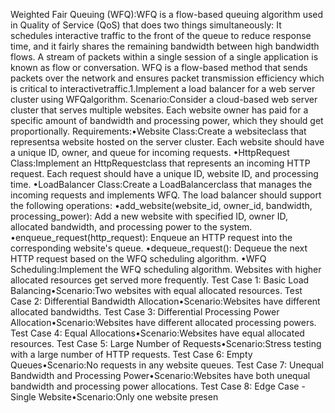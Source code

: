 Weighted  Fair  Queuing  (WFQ):WFQ  is  a  flow-based  queuing  algorithm  used  in  Quality  of Service (QoS) that does two things simultaneously: It schedules interactive traffic to the front of the  queue  to  reduce  response  time,  and  it  fairly  shares  the  remaining  bandwidth  between  high bandwidth flows. A stream of packets within a single session of a single application is known as flow  or  conversation.  WFQ  is  a  flow-based  method  that  sends  packets  over  the  network  and ensures packet transmission efficiency which is critical to interactivetraffic.1.Implement a load balancer for a web server cluster using WFQalgorithm. Scenario:Consider  a  cloud-based  web  server  cluster  that  serves  multiple  websites.  Each website owner has paid for a specific amount of bandwidth and processing power, which they should get proportionally. 
Requirements:•Website Class:Create a websiteclass that representsa website hosted on the server cluster. Each  website  should  have  a  unique  ID,  owner,  and  queue  for  incoming requests. •HttpRequest Class:Implement  an HttpRequestclass  that  represents  an  incoming  HTTP request. Each request should have a unique ID, website ID, and processing time. •LoadBalancer Class:Create  a LoadBalancerclass  that  manages  the  incoming  requests  and implements   WFQ.   The   load   balancer   should   support   the   following operations: •add_website(website_id, owner_id, bandwidth, processing_power): Add a new website with specified ID, owner ID, allocated bandwidth, and processing power to the system. •enqueue_request(http_request): Enqueue an HTTP request into the corresponding website's queue. •dequeue_request(): Dequeue the next HTTP request based on the WFQ scheduling algorithm. •WFQ Scheduling:Implement the WFQ scheduling algorithm. Websites with higher allocated resources get served more frequently. Test Case 1: Basic Load Balancing•Scenario:Two websites with equal allocated resources. Test Case 2: Differential Bandwidth Allocation•Scenario:Websites have different allocated bandwidths. Test Case 3: Differential Processing Power Allocation•Scenario:Websites have different allocated processing powers. Test Case 4: Equal Allocations•Scenario:Websites have equal allocated resources. Test Case 5: Large Number of Requests•Scenario:Stress testing with a large number of HTTP requests. Test Case 6: Empty Queues•Scenario:No requests in any website queues. Test Case 7: Unequal Bandwidth and Processing Power•Scenario:Websites   have   both   unequal   bandwidth   and   processing   power allocations. Test Case 8: Edge Case -Single Website•Scenario:Only one website presen
